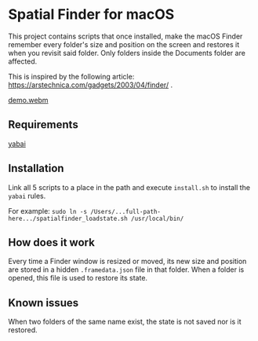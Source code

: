 # Spatial Finder for macOS
This project contains scripts that once installed, make the macOS Finder remember every folder's size and position on the screen and restores it when you revisit said folder. Only folders inside the Documents folder are affected.

This is inspired by the following article:  https://arstechnica.com/gadgets/2003/04/finder/ .

[demo.webm](https://github.com/user-attachments/assets/e228fd7e-fd16-43e7-8022-4fc116b5478e)

## Requirements
[yabai](https://github.com/koekeishiya/yabai)

## Installation
Link all 5 scripts to a place in the path and execute `install.sh` to install the `yabai` rules.

For example:
```sudo ln -s /Users/...full-path-here.../spatialfinder_loadstate.sh /usr/local/bin/```

## How does it work
Every time a Finder window is resized or moved, its new size and position are stored in a hidden `.framedata.json` file in that folder. When a folder is opened, this file is used to restore its state.

## Known issues
When two folders of the same name exist, the state is not saved nor is it restored.
